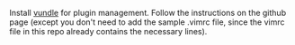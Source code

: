 Install [vundle](https://github.com/VundleVim/Vundle.vim) for plugin management. Follow the instructions on the github page (except you don't need to add the sample .vimrc file, since the vimrc file in this repo already contains the necessary lines).

